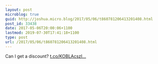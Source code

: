 ```yaml
---
layout: post
microblog: true
guid: http://joshua.micro.blog/2017/05/06/t860781206413201408.html
post_id: 33438
date: 2017-05-06T20:00:06+1100
lastmod: 2019-07-30T17:41:18+1100
type: post
url: /2017/05/06/t860781206413201408.html
---
```

Can I get a discount? [t.co/KOBLAcszI...](https://t.co/KOBLAcszID)

